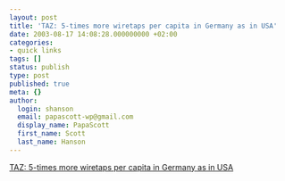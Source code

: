 ```yaml
---
layout: post
title: 'TAZ: 5-times more wiretaps per capita in Germany as in USA'
date: 2003-08-17 14:08:28.000000000 +02:00
categories:
- quick links
tags: []
status: publish
type: post
published: true
meta: {}
author:
  login: shanson
  email: papascott-wp@gmail.com
  display_name: PapaScott
  first_name: Scott
  last_name: Hanson
---
```

<p><a title="In spite of Ashcroft" href="http://www.schockwellenreiter.de/2003/08/17.html#030817019">TAZ: 5-times more wiretaps per capita in Germany as in USA</a></p>
